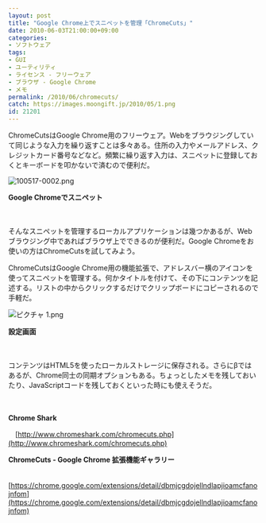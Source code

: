 ```yaml
---
layout: post
title: "Google Chrome上でスニペットを管理「ChromeCuts」"
date: 2010-06-03T21:00:00+09:00
categories:
- ソフトウェア
tags: 
- GUI
- ユーティリティ
- ライセンス - フリーウェア
- ブラウザ - Google Chrome
- メモ
permalink: /2010/06/chromecuts/
catch: https://images.moongift.jp/2010/05/1.png
id: 21201
---
```

ChromeCutsはGoogle Chrome用のフリーウェア。Webをブラウジングしていて同じような入力を繰り返すことは多々ある。住所の入力やメールアドレス、クレジットカード番号などなど。頻繁に繰り返す入力は、スニペットに登録しておくとキーボードを叩かないで済むので便利だ。

  

![100517-0002.png](https://images.moongift.jp/2010/05/100517-0002.png)  
  
**Google Chromeでスニペット**

  

　

  

そんなスニペットを管理するローカルアプリケーションは幾つかあるが、Webブラウジング中であればブラウザ上でできるのが便利だ。Google Chromeをお使いの方はChromeCutsを試してみよう。

  
<!--more-->

ChromeCutsはGoogle Chrome用の機能拡張で、アドレスバー横のアイコンを使ってスニペットを管理する。何かタイトルを付けて、その下にコンテンツを記述する。リストの中からクリックするだけでクリップボードにコピーされるので手軽だ。

  

![ピクチャ 1.png](https://images.moongift.jp/2010/05/1.png)  
  
**設定画面**

  

　

  

コンテンツはHTML5を使ったローカルストレージに保存される。さらにβではあるが、Chrome同士の同期オプションもある。ちょっとしたメモを残しておいたり、JavaScriptコードを残しておくといった時にも使えそうだ。

  

　

  

**Chrome Shark**  
  
　[http://www.chromeshark.com/chromecuts.php](http://www.chromeshark.com/chromecuts.php)

  

**ChromeCuts - Google Chrome 拡張機能ギャラリー**  
  
　[https://chrome.google.com/extensions/detail/dbmjcgdojellndlapjioamcfanojnfom](https://chrome.google.com/extensions/detail/dbmjcgdojellndlapjioamcfanojnfom)

  
